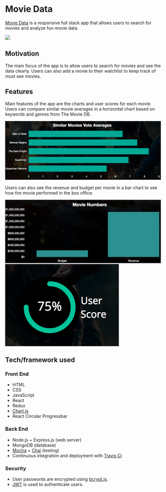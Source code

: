 <h1>Movie Data</h1>
<p><a href="https://bit.ly/2OOPzNW">Movie Data</a> is a responsive full stack app that allows users to search for movies and analyze fun movie data. </p>
<img src="src/card-component.png">

<h2>Motivation</h2>
<p>The main focus of the app is to allow users to search for movies and see the data clearly. Users can also add a movie to their watchlist to keep track of must see movies.</p>

<h2>Features</h2>
<p>Main features of the app are the charts and user scores for each movie. Users can compare similar movie averages in a horizontal chart based on keywords and genres from The Movie DB.</p>
<img src="src/similar-movies-chart.png">

<p>Users can also see the revenue and budget per movie in a bar chart to see how the movie performed in the box office.</p>
<img src="src/movie-numbers.png">
<img src="src/user-score-img.png">

<h2> Tech/framework used </h2>
<h3>Front End</h3>

<ul>
  <li>HTML</li>
  <li>CSS</li>
  <li>JavaScript</li>
  <li>React</li>
  <li>Redux</li>
  <li><a href="http://www.chartjs.org/">Chart.js</a></li>
  <li>React Circular Progressbar </li>
</ul>

<h3>Back End</h3>
<ul>
  <li>Node.js + Express.js (web server)</li>
  <li>MongoDB (database)</li>
  <li><a href="https://mochajs.org/">Mocha</a> + <a href="http://chaijs.com/">Chai</a> (testing)</li>
  <li>Continuous integration and deployment with <a href="https://travis-ci.org/">Travis CI</a></li>
</ul>

<h3>Security</h3>
<ul>
  <li>User passwords are encrypted using <a href="https://github.com/dcodeIO/bcrypt.js">bcrypt.js</a>.</li>
  <li><a href="https://jwt.io/">JWT</a> is used to authenticate users.</li>
</ul>
